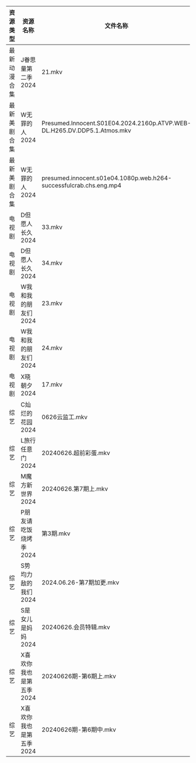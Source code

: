 | 资源类型   | 资源名称           | 文件名称                                                                     | 分享链接                                 | 更新时间                |
| ------ | -------------- | ------------------------------------------------------------------------ | ------------------------------------ | ------------------- |
| 最新动漫合集 | J眷思量第二季2024    | 21.mkv                                                                   | https://www.alipan.com/s/Dh6A27bUJBP | 2024-06-26 12:09:16 |
| 最新美剧合集 | W无罪的人2024      | Presumed.Innocent.S01E04.2024.2160p.ATVP.WEB-DL.H265.DV.DDP5.1.Atmos.mkv | https://www.alipan.com/s/qe61ZxAArpR | 2024-06-26 14:07:00 |
| 最新美剧合集 | W无罪的人2024      | presumed.innocent.s01e04.1080p.web.h264-successfulcrab.chs.eng.mp4       | https://www.alipan.com/s/qe61ZxAArpR | 2024-06-26 12:07:00 |
| 电视剧    | D但愿人长久2024     | 33.mkv                                                                   | https://www.alipan.com/s/FhuZUhrsRyc | 2024-06-26 00:05:11 |
| 电视剧    | D但愿人长久2024     | 34.mkv                                                                   | https://www.alipan.com/s/FhuZUhrsRyc | 2024-06-26 00:05:11 |
| 电视剧    | W我和我的朋友们2024   | 23.mkv                                                                   | https://www.alipan.com/s/e9GsReG5oro | 2024-06-26 14:06:55 |
| 电视剧    | W我和我的朋友们2024   | 24.mkv                                                                   | https://www.alipan.com/s/e9GsReG5oro | 2024-06-26 14:06:55 |
| 电视剧    | X晓朝夕2024       | 17.mkv                                                                   | https://www.alipan.com/s/xPX4YgDfFos | 2024-06-26 14:07:11 |
| 综艺     | C灿烂的花园2024     | 0626云监工.mkv                                                              | https://www.alipan.com/s/cusw5oJaLFV | 2024-06-26 14:07:36 |
| 综艺     | L旅行任意门2024     | 20240626.超前彩蛋.mkv                                                        | https://www.alipan.com/s/99hnQkWKkeJ | 2024-06-26 18:08:19 |
| 综艺     | M魔方新世界2024     | 20240626.第7期上.mkv                                                        | https://www.alipan.com/s/QX27Hz4Mb8P | 2024-06-26 14:08:12 |
| 综艺     | P朋友请吃饭烧烤季2024  | 第3期.mkv                                                                  | https://www.alipan.com/s/RpVhFwcaT8c | 2024-06-26 18:08:22 |
| 综艺     | S势均力敌的我们2024   | 2024.06.26-第7期加更.mkv                                                     | https://www.alipan.com/s/XsFhEtje2h7 | 2024-06-26 14:08:28 |
| 综艺     | S是女儿是妈妈2024    | 20240626.会员特辑.mkv                                                        | https://www.alipan.com/s/GGFq6YSak3R | 2024-06-26 14:08:31 |
| 综艺     | X喜欢你我也是第五季2024 | 20240626期-第6期上.mkv                                                       | https://www.alipan.com/s/Si6SYux7pfw | 2024-06-26 14:08:43 |
| 综艺     | X喜欢你我也是第五季2024 | 20240626期-第6期中.mkv                                                       | https://www.alipan.com/s/Si6SYux7pfw | 2024-06-26 14:08:43 |
